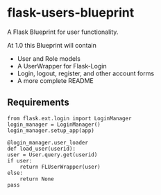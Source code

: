 flask-users-blueprint
=====================

A Flask Blueprint for user functionality.  
  
  

At 1.0 this Blueprint will contain  
- User and Role models
- A UserWrapper for Flask-Login
- Login, logout, register, and other account forms  
- A more complete README



Requirements
------------------
    from flask.ext.login import LoginManager	
    login_manager = LoginManager()
    login_manager.setup_app(app)
    
    @login_manager.user_loader
    def load_user(userid):
	user = User.query.get(userid)
	if user:
		return FLUserWrapper(user)
	else:
		return None
    pass


